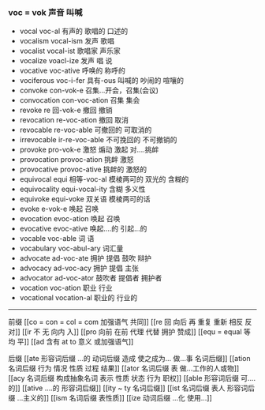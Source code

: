 ### voc = vok 声音 叫喊

- vocal  voc-al 有声的 歌唱的  口述的
- vocalism vocal-ism 发声  歌唱
- vocalist vocal-ist 歌唱家 声乐家
- vocalize voacl-ize 发声 唱 说
- vocative voc-ative 呼唤的 称呼的
- vociferous voc-i-fer 具有-ous  叫喊的 吵闹的 喧嚷的
- convoke con-vok-e  召集...开会，召集(会议)
- convocation con-voc-ation 召集  集会
- revoke re 回-vok-e 撤回 撤销 
- revocation re-voc-ation 撤回 取消
- revocable  re-voc-able 可撤回的 可取消的
- irrevocable ir-re-voc-able  不可挽回的 不可撤销的
- provoke pro-vok-e 激怒 煽动 激起 对....挑衅
- provocation provoc-ation 挑衅 激怒
- provocative provoc-ative 挑衅的  激怒的
- equivocal equi 相等-voc-al 模棱两可的  双光的 含糊的
- equivocality equi-vocal-ity 含糊 多义性
- equivoke equi-voke 双关语 模棱两可的话
- evoke e-vok-e 唤起  召唤
- evocation evoc-ation  唤起 召唤
- evocative evoc-ative 唤起....的   引起...的
- vocable voc-able 词 语
- vocabulary voc-abul-ary 词汇量
- advocate ad-voc-ate 拥护 提倡 鼓吹 辩护
- advocacy ad-voc-acy 拥护  提倡 主张
- advocator ad-voc-ator 鼓吹者 提倡者 拥护者
- vocation voc-ation  职业 行业
- vocational vocation-al 职业的  行业的

---
前缀
[[co = con  = col = com  加强语气 共同]]
[[re  回 向后  再 重复 重新 相反 反对]]
[[ir 不 无 向内 入]]
[[pro 向前 在前 代理 代替  拥护 赞成]]
[[equ = equal 等 均 平]]
[[ad 含有 at to 意义 或加强语气]]

后缀
[[ate 形容词后缀  ...的 动词后缀 造成 使之成为... 做...事 名词后缀]]
[[ation 名词后缀  行为 情况 性质 过程 结果]]
[[ator 名词后缀 表 做...工作的人或物]]
[[acy 名词后缀 构成抽象名词 表示 性质 状态 行为 职权]]
[[able  形容词后缀 可....的]]
[[ative ....的 形容词后缀]]
[[ity  ~ ty 名词后缀]]
[[ist  名词后缀 表人 形容词后缀 ...主义的]]
[[ism 名词后缀 表性质]]
[[ize 动词后缀 ...化 使用...]]